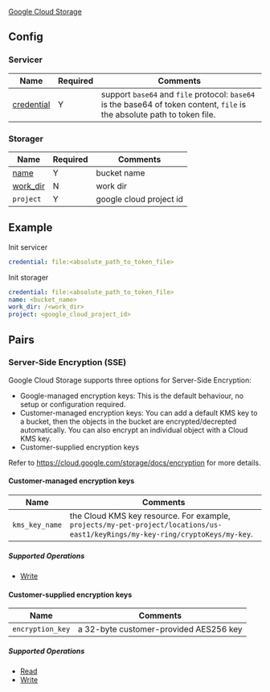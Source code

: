 [Google Cloud Storage](https://cloud.google.com/storage/)

## Config

### Servicer

| Name | Required | Comments |
| ---- | -------- | -------- |
| [credential](go-storage/pairs/credential.md) | Y | support `base64` and `file` protocol: `base64` is the base64 of token content, `file` is the absolute path to token file. |

### Storager

| Name | Required | Comments |
| ---- | -------- | -------- |
| [name](go-storage/pairs/name.md) | Y | bucket name |
| [work_dir](go-storage/pairs/work_dir.md) | N | work dir |
| `project` | Y | google cloud project id |

## Example

Init servicer

```yaml
credential: file:<absolute_path_to_token_file>
```

Init storager

```yaml
credential: file:<absolute_path_to_token_file>
name: <bucket_name>
work_dir: /<work_dir>
project: <google_cloud_project_id>
```

## Pairs

### Server-Side Encryption (SSE)

Google Cloud Storage supports three options for Server-Side Encryption:

- Google-managed encryption keys: This is the default behaviour, no setup or configuration required.
- Customer-managed encryption keys: You can add a default KMS key to a bucket, then the objects in the bucket are encrypted/decrepted automatically. You can also encrypt an individual object with a Cloud KMS key.
- Customer-supplied encryption keys

Refer to https://cloud.google.com/storage/docs/encryption for more details.

#### Customer-managed encryption keys

| Name           | Comments                                                     |
| -------------- | ------------------------------------------------------------ |
| `kms_key_name` | the Cloud KMS key resource. For example, `projects/my-pet-project/locations/us-east1/keyRings/my-key-ring/cryptoKeys/my-key`. |

##### Supported Operations

- [Write](../operations/storager/write.md)

#### Customer-supplied encryption keys

| Name             | Comments                               |
| ---------------- | -------------------------------------- |
| `encryption_key` | a 32-byte customer-provided AES256 key |

##### Supported Operations

- [Read](../operations/storager/read.md)
- [Write](../operations/storager/write.md)

